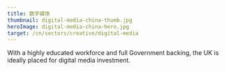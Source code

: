 ```yaml
---
title: 数字媒体
thumbnail: digital-media-china-thumb.jpg
heroImage: digital-media-china-hero.jpg
target: /cn/sectors/creative/digital-media
---
```


With a highly educated workforce and full Government backing, the UK is ideally placed for digital media investment.